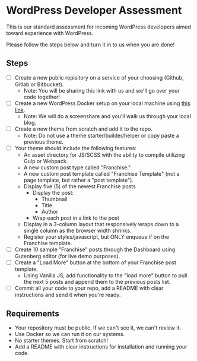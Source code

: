 # WordPress Developer Assessment

This is our standard assessment for incoming WordPress developers aimed toward experience with WordPress.

Please follow the steps below and turn it in to us when you are done!

## Steps

- [ ] Create a new public repisitory on a service of your choosing (Github, Gitlab or Bitbucket).
  - Note: You will be sharing this link with us and we'll go over your code together!
- [ ] Create a new WordPress Docker setup on your local machine using [this link](https://docs.docker.com/samples/wordpress/).
  - Note: We will do a screenshare and you'll walk us through your local blog.
- [ ] Create a new theme from scratch and add it to the repo.
  - Note: Do not use a theme starter/builder/helper or copy paste a previous theme.
- [ ] Your theme should include the following features:
  - An asset directory for JS/SCSS with the ability to compile utilizing Gulp or Webpack.
  - A new custom post type called "Franchise."
  - A new custom post template called "Franchise Template" (not a page template, but rather a "post template").
  - Display five (5) of the newest Franchise posts
    - Display the post:
      - Thumbnail
      - Title
      - Author
    - Wrap each post in a link to the post
  - Display in a 3-column layout that responsively wraps down to a single column as the browser width shrinks.
  - Register your styles/javascript, but ONLY enqueue if on the Franchise template.
- [ ] Create 10 sample "Franchise" posts through the Dashboard using Gutenberg editor (for live demo purposes).
- [ ] Create a "Load More" button at the bottom of your Franchise post template.
  - Using Vanilla JS, add functionality to the "load more" button to pull the next 5 posts and append them to the previous posts list.
- [ ] Commit all your code to your repo, add a README with clear instructions and send it when you're ready.

## Requirements

- Your repository must be public. If we can't see it, we can't review it.
- Use Docker so we can run it on our systems.
- No starter themes. Start from scratch!
- Add a README with clear instructions for installation and running your code.
